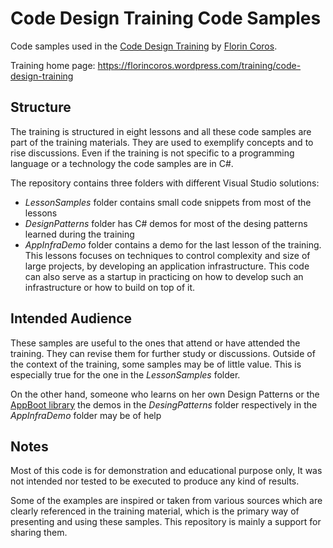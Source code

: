 Code Design Training Code Samples
==============================

Code samples used in the [Code Design Training](https://florincoros.wordpress.com/training/code-design-training) by [Florin Coros](blog.iquarc.com/florin).

Training home page: https://florincoros.wordpress.com/training/code-design-training

Structure
-----------
The training is structured in eight lessons and all these code samples are part of the training materials. They are used to exemplify concepts and to rise discussions.
Even if the training is not specific to a programming language or a technology the code samples are in C#.

The repository contains three folders with different Visual Studio solutions:
 - *LessonSamples* folder contains small code snippets from most of the lessons
 - *DesignPatterns* folder has C# demos for most of the desing patterns learned during the training
 - *AppInfraDemo* folder contains a demo for the last lesson of the training. This lessons focuses on techniques to control complexity and size of large projects, by developing an application infrastructure. This code can also serve as a startup in practicing on how to develop such an infrastructure or how to build on top of it.

Intended Audience
----------------------
These samples are useful to the ones that attend or have attended the training. They can revise them for further study or discussions. Outside of the context of the training, some samples may be of little value. This is especially true for the one in the *LessonSamples* folder.

On the other hand, someone  who learns on her own Design Patterns or the [AppBoot library](https://github.com/iQuarc/AppBoot) the demos in the *DesingPatterns* folder respectively in the *AppInfraDemo* folder may be of help

Notes
------
Most of this code is for demonstration and educational purpose only, It was not intended nor tested to be executed to produce any kind of results.

Some of the examples are inspired or taken from various sources which are clearly referenced in the training material, which is the primary way of presenting and using these samples. This repository is mainly a support for sharing them.
